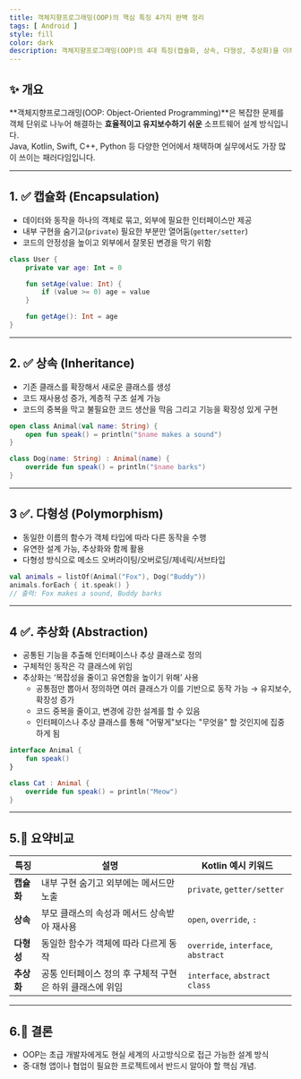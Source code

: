 ```yaml
---
title: 객체지향프로그래밍(OOP)의 핵심 특징 4가지 완벽 정리
tags: [ Android ]
style: fill
color: dark
description: 객체지향프로그래밍(OOP)의 4대 특징(캡슐화, 상속, 다형성, 추상화)을 이해하고 코틀린(Kotlin) 예제로 실무에서의 적용 방법까지 알아봅니다.
---
```


## ✨ 개요

**객체지향프로그래밍(OOP: Object-Oriented Programming)**은 복잡한 문제를 객체 단위로 나누어 해결하는 **효율적이고 유지보수하기 쉬운** 소프트웨어 설계 방식입니다.  
Java, Kotlin, Swift, C++, Python 등 다양한 언어에서 채택하며 실무에서도 가장 많이 쓰이는 패러다임입니다.

---

## 1. ✅ 캡슐화 (Encapsulation)

- 데이터와 동작을 하나의 객체로 묶고, 외부에 필요한 인터페이스만 제공
- 내부 구현을 숨기고(`private`) 필요한 부분만 열어둠(`getter/setter`)
- 코드의 안정성을 높이고 외부에서 잘못된 변경을 막기 위함

```kotlin
class User {
    private var age: Int = 0

    fun setAge(value: Int) {
        if (value >= 0) age = value
    }

    fun getAge(): Int = age
}
```

---

## 2. ✅ 상속 (Inheritance)

- 기존 클래스를 확장해서 새로운 클래스를 생성
- 코드 재사용성 증가, 계층적 구조 설계 가능
- 코드의 중복을 막고 불필요한 코드 생산을 막음 그리고 기능을 확장성 있게 구현

```kotlin
open class Animal(val name: String) {
    open fun speak() = println("$name makes a sound")
}

class Dog(name: String) : Animal(name) {
    override fun speak() = println("$name barks")
}
```

---

## 3 ✅. 다형성 (Polymorphism)

- 동일한 이름의 함수가 객체 타입에 따라 다른 동작을 수행
- 유연한 설계 가능, 추상화와 함께 활용
- 다형성 방식으로 메소드 오버라이팅/오버로딩/제네릭/서브타입

```kotlin
val animals = listOf(Animal("Fox"), Dog("Buddy"))
animals.forEach { it.speak() }
// 출력: Fox makes a sound, Buddy barks
```

---

## 4 ✅. 추상화 (Abstraction)

- 공통된 기능을 추출해 인터페이스나 추상 클래스로 정의
- 구체적인 동작은 각 클래스에 위임
- 추상화는 ‘복잡성을 줄이고 유연함을 높이기 위해’ 사용 
  * 공통점만 뽑아서 정의하면 여러 클래스가 이를 기반으로 동작 가능 → 유지보수, 확장성 증가
  * 코드 중복을 줄이고, 변경에 강한 설계를 할 수 있음
  * 인터페이스나 추상 클래스를 통해 "어떻게"보다는 "무엇을" 할 것인지에 집중하게 됨

```kotlin
interface Animal {
    fun speak()
}

class Cat : Animal {
    override fun speak() = println("Meow")
}
```

---

## 5.🧠 **요약비교**

| 특징      | 설명                               | Kotlin 예시 키워드                       |
| ------- | -------------------------------- | ----------------------------------- |
| **캡슐화** | 내부 구현 숨기고 외부에는 메서드만 노출           | `private`, `getter/setter`          |
| **상속**  | 부모 클래스의 속성과 메서드 상속받아 재사용         | `open`, `override`, `:`             |
| **다형성** | 동일한 함수가 객체에 따라 다르게 동작            | `override`, `interface`, `abstract` |
| **추상화** | 공통 인터페이스 정의 후 구체적 구현은 하위 클래스에 위임 | `interface`, `abstract class`       |

---

## 6.🧠 **결론**

- OOP는 초급 개발자에게도 현실 세계의 사고방식으로 접근 가능한 설계 방식
- 중·대형 앱이나 협업이 필요한 프로젝트에서 반드시 알아야 할 핵심 개념.